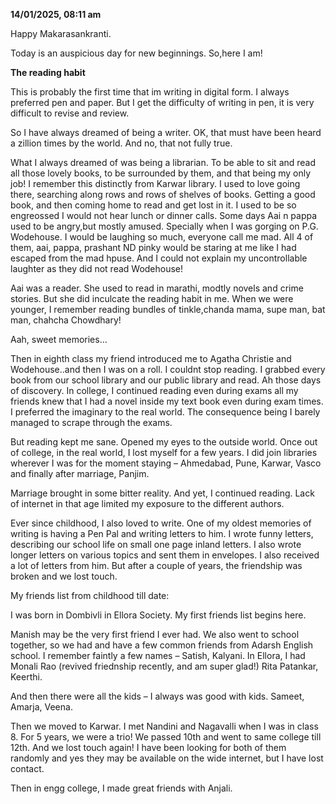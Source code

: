 **14/01/2025, 08:11 am**

Happy Makarasankranti.

Today is an auspicious day for new beginnings. So,here I am!

**The reading habit**

This is probably the first time that im writing in digital form. I always preferred pen and paper. But I get the difficulty of writing in pen, it is very difficult to revise and review.

So I have always dreamed of being a writer. OK, that must have been heard a zillion times by the world. And no, that not fully true.

What I always dreamed of was being a librarian. To be able to sit and read all those lovely books, to be surrounded by them, and that being my only job! I remember this distinctly from Karwar library. I used to love going there, searching along rows and rows of shelves of books. Getting a good book, and then coming home to read and get lost in it. I used to be so engreossed I would not hear lunch or dinner calls. Some days Aai n pappa used to be angry,but mostly amused. Specially when I was gorging on P.G. Wodehouse. I would be laughing so much, everyone call me mad. All 4 of them, aai, pappa, prashant ND pinky would be staring at me like I had escaped from the mad hpuse. And I could not explain my uncontrollable laughter as they did not read Wodehouse!

Aai was a reader. She used to read in marathi, modtly novels and crime stories. But she did inculcate the reading habit in me. When we were younger, I remember reading bundles of tinkle,chanda mama, supe man, bat man, chahcha Chowdhary!

Aah, sweet memories…

Then in eighth class my friend introduced me to Agatha Christie and Wodehouse..and then I was on a roll. I couldnt stop reading. I grabbed every book from our school library and our public library and read. Ah those days of discovery. In college, I continued reading even during exams all my friends knew that I had a novel inside my text book even during exam times. I preferred the imaginary to the real world. The consequence being I barely managed to scrape through the exams.

But reading kept me sane. Opened my eyes to the outside world. Once out of college, in the real world, I lost myself for a few years. I did join libraries wherever I was for the moment staying – Ahmedabad, Pune, Karwar, Vasco and finally after marriage, Panjim.

Marriage brought in some bitter reality. And yet, I continued reading. Lack of internet in that age limited my exposure to the different authors.

Ever since childhood, I also loved to write. One of my oldest memories of writing is having a Pen Pal and writing letters to him. I wrote funny letters, describing our school life on small one page inland letters. I also wrote longer letters on various topics and sent them in envelopes. I also received a lot of letters from him. But after a couple of years, the friendship was broken and we lost touch.

My friends list from childhood till date:

I was born in Dombivli in Ellora Society. My first friends list begins here.

Manish may be the very first friend I ever had. We also went to school together, so we had and have a few common friends from Adarsh English school. I remember faintly a few names – Satish, Kalyani. In Ellora, I had Monali Rao (revived friednship recently, and am super glad!) Rita Patankar, Keerthi.

And then there were all the kids – I always was good with kids. Sameet, Amarja, Veena.

Then we moved to Karwar. I met Nandini and Nagavalli when I was in class 8. For 5 years, we were a trio! We passed 10th and went to same college till 12th. And we lost touch again! I have been looking for both of them randomly and yes they may be available on the wide internet, but I have lost contact.

Then in engg college, I made great friends with Anjali.